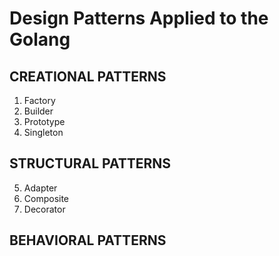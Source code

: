 # Design Patterns Applied to the Golang

## CREATIONAL PATTERNS
1. Factory
2. Builder
3. Prototype
4. Singleton

## STRUCTURAL PATTERNS
5. Adapter
6. Composite
7. Decorator

## BEHAVIORAL PATTERNS

